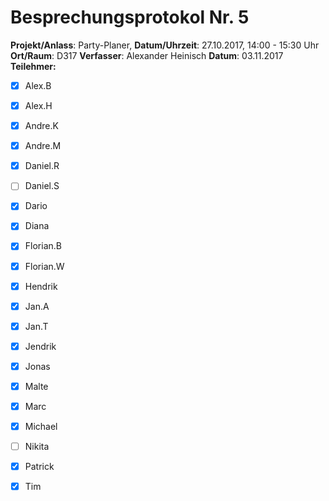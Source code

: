# Besprechungsprotokol Nr. 5

**Projekt/Anlass**: Party-Planer, 
**Datum/Uhrzeit**: 27.10.2017, 14:00 - 15:30 Uhr
**Ort/Raum**: D317
**Verfasser**: Alexander Heinisch 
**Datum**: 03.11.2017
**Teilehmer:**

- [x] Alex.B
- [x] Alex.H
- [x] Andre.K
- [x] Andre.M
- [x] Daniel.R
- [ ] Daniel.S
- [x] Dario
- [x] Diana
- [x] Florian.B
- [x] Florian.W
- [x] Hendrik
- [x] Jan.A
- [x] Jan.T
- [x] Jendrik
- [x] Jonas
- [x] Malte
- [x] Marc
- [x] Michael
- [ ] Nikita
- [x] Patrick
- [x] Tim


